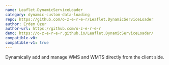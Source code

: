 ```yaml
---
name: Leaflet.DynamicServiceLoader
category: dynamic-custom-data-loading
repo: https://github.com/o-z-e-r-e-r/Leaflet.DynamicServiceLoader
author: Erdem Ozer
author-url: https://github.com/o-z-e-r-e-r
demo: https://o-z-e-r-e-r.github.io/Leaflet.DynamicServiceLoader/
compatible-v0:
compatible-v1: true
---
```


Dynamically add and manage WMS and WMTS directly from the client side.
